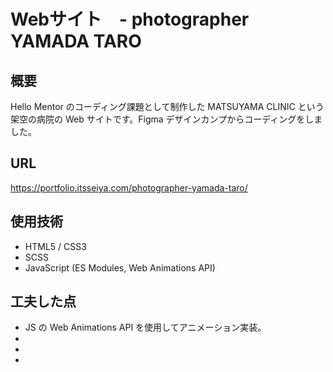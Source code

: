 # Webサイト　-  photographer YAMADA TARO

## 概要

Hello Mentor のコーディング課題として制作した MATSUYAMA CLINIC という架空の病院の Web サイトです。Figma デザインカンプからコーディングをしました。

## URL

https://portfolio.itsseiya.com/photographer-yamada-taro/

## 使用技術

-   HTML5 / CSS3
-   SCSS
-   JavaScript (ES Modules, Web Animations API)

## 工夫した点

-   JS の Web Animations API を使用してアニメーション実装。
-   
-   
-   

